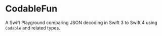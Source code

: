 # CodableFun

A Swift Playground comparing JSON decoding in Swift 3 to Swift 4 using `Codable` and related types.
